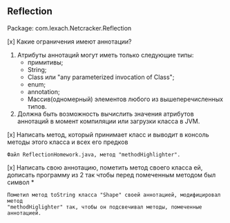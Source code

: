 <a name="Reflection"><h2>Reflection</h2></a>

Package: com.lexach.Netcracker.Reflection

[x] Какие ограничения имеют аннотации?

 1. Атрибуты аннотаций могут иметь только следующие типы:
    - примитивы;
    - String;
    - Class или "any parameterized invocation of Class";
    - enum;
    - annotation;
    - Массив(одномерный) элементов любого из вышеперечисленных типов.
2. Должна быть возможность вычислить значения атрибутов аннотаций в момент компиляции или загрузки класса в JVM.

[x] Написать метод, который принимает класс и выводит в консоль методы этого класса и всех его предков

    Файл ReflectionHomework.java, метод "methodHighlighter".

[x] Написать свою аннотацию, пометить метод своего класса ей, дописать программу из 2 так чтобы перед помеченным методом был символ *

    Пометил метод toString класса "Shape" своей аннотацией, модифицировал метод 
    "methodHiglighter" так, чтобы он подсвечивал методы, помеченные аннотацией. 